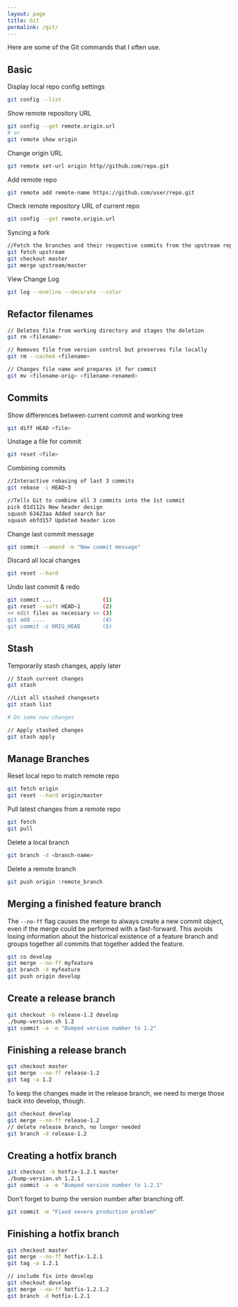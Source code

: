 ```yaml
---
layout: page
title: Git
permalink: /git/
---
```


Here are some of the Git commands that I often use.

## Basic

Display local repo config settings

```bash
git config --list
```

Show remote repository URL

```bash
git config --get remote.origin.url
# or
git remote show origin
```

Change origin URL

```bash
git remote set-url origin http//github.com/repo.git
```

Add remote repo

```bash
git remote add remote-name https://github.com/user/repo.git
```

Check remote repository URL of current repo

```bash
git config --get remote.origin.url
```

Syncing a fork

```bash
//Fetch the branches and their respective commits from the upstream repository. Commits to master will be stored in a local branch, upstream/master
git fetch upstream
git checkout master
git merge upstream/master
```

View Change Log

```bash
git log --oneline --decorate --color
```

## Refactor filenames

```bash
// Deletes file from working directory and stages the deletion
git rm <filename>

// Removes file from version control but preserves file locally
git rm --cached <filename>

// Changes file name and prepares it for commit
git mv <filename-orig> <filename-renamed>

```

## Commits

Show differences between current commit and working tree

```bash
git diff HEAD <file>
```

Unstage a file for commit

```bash
git reset <file>
```

Combining commits

```bash
//Interactive rebasing of last 3 commits
git rebase -i HEAD~3

//Tells Git to combine all 3 commits into the 1st commit
pick 01d112s New header design
squash 63423aa Added search bar
squash ebfd157 Updated header icon
```

Change last commit message

```bash
git commit --amend -m "New commit message"
```

Discard all local changes

```bash
git reset --hard
```

Undo last commit & redo

```bash
git commit ...                (1)
git reset --soft HEAD~1       (2)
<< edit files as necessary >> (3)
git add ....                  (4)
git commit -c ORIG_HEAD       (5)
```

## Stash

Temporarily stash changes, apply later

```bash
// Stash current changes
git stash

//List all stashed changesets
git stash list

# Do some new changes

// Apply stashed changes
git stash apply
```


## Manage Branches

Reset local repo to match remote repo

```bash
git fetch origin
git reset --hard origin/master
```

Pull latest changes from a remote repo

```bash
git fetch
git pull
```

Delete a local branch

```bash
git branch -d <branch-name>
```

Delete a remote branch

```bash
git push origin :remote_branch
```

## Merging a finished feature branch

The `--no-ff` flag causes the merge to always create a new commit object, even if the merge could be performed with a fast-forward. This avoids losing information about the historical existence of a feature branch and groups together all commits that together added the feature.

```bash
git co develop
git merge --no-ff myfeature
git branch -d myfeature
git push origin develop
```

## Create a release branch

```bash
git checkout -b release-1.2 develop
./bump-version.sh 1.2
git commit -a -m "Bumped version number to 1.2"
```

## Finishing a release branch

```bash
git checkout master
git merge --no-ff release-1.2
git tag -a 1.2
```

To keep the changes made in the release branch, we need to merge those back into develop, though.

```bash
git checkout develop
git merge --no-ff release-1.2
// delete release branch, no longer needed
git branch -d release-1.2
```

## Creating a hotfix branch

```bash
git checkout -b hotfix-1.2.1 master
./bump-version.sh 1.2.1
git commit -a -m "Bumped version number to 1.2.1"
```

Don’t forget to bump the version number after branching off.

```bash
git commit -m "Fixed severe production problem"
```

## Finishing a hotfix branch

```bash
git checkout master
git merge --no-ff hotfix-1.2.1
git tag -a 1.2.1

// include fix into develop
git checkout develop
git merge --no-ff hotfix-1.2.1.2
git branch -d hotfix-1.2.1
```
